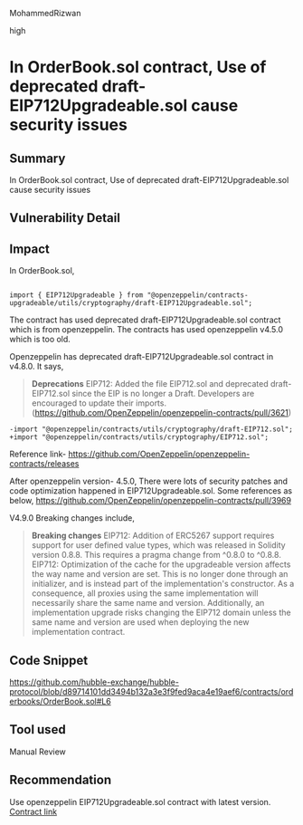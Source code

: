 MohammedRizwan

high

# In OrderBook.sol contract, Use of deprecated draft-EIP712Upgradeable.sol cause security issues

## Summary
In OrderBook.sol contract, Use of deprecated draft-EIP712Upgradeable.sol cause security issues

## Vulnerability Detail
## Impact

In OrderBook.sol,

```Solidity

import { EIP712Upgradeable } from "@openzeppelin/contracts-upgradeable/utils/cryptography/draft-EIP712Upgradeable.sol";
```

The contract has used deprecated draft-EIP712Upgradeable.sol contract which is from openzeppelin. The contracts has used openzeppelin v4.5.0 which is too old.

Openzeppelin has deprecated draft-EIP712Upgradeable.sol contract in v4.8.0. It says,
> **Deprecations**
EIP712: Added the file EIP712.sol and deprecated draft-EIP712.sol since the EIP is no longer a Draft. Developers are encouraged to update their imports. (https://github.com/OpenZeppelin/openzeppelin-contracts/pull/3621)
```Solidity
-import "@openzeppelin/contracts/utils/cryptography/draft-EIP712.sol";
+import "@openzeppelin/contracts/utils/cryptography/EIP712.sol";
```
Reference link- https://github.com/OpenZeppelin/openzeppelin-contracts/releases

After openzeppelin version- 4.5.0, There were lots of security patches and code optimization happened in EIP712Upgradeable.sol.
Some references as below,
https://github.com/OpenZeppelin/openzeppelin-contracts/pull/3969

V4.9.0 Breaking changes include,
> **Breaking changes**
EIP712: Addition of ERC5267 support requires support for user defined value types, which was released in Solidity version 0.8.8. This requires a pragma change from ^0.8.0 to ^0.8.8.
EIP712: Optimization of the cache for the upgradeable version affects the way name and version are set. This is no longer done through an initializer, and is instead part of the implementation's constructor. As a consequence, all proxies using the same implementation will necessarily share the same name and version. Additionally, an implementation upgrade risks changing the EIP712 domain unless the same name and version are used when deploying the new implementation contract.

## Code Snippet
https://github.com/hubble-exchange/hubble-protocol/blob/d89714101dd3494b132a3e3f9fed9aca4e19aef6/contracts/orderbooks/OrderBook.sol#L6

## Tool used
Manual Review

## Recommendation
Use openzeppelin EIP712Upgradeable.sol contract with latest version. [Contract link](https://github.com/OpenZeppelin/openzeppelin-contracts-upgradeable/blob/master/contracts/utils/cryptography/EIP712Upgradeable.sol)